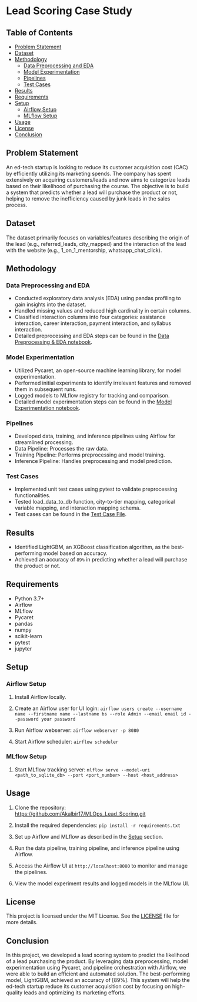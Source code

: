 # Lead Scoring Case Study

## Table of Contents
- [Problem Statement](#problem-statement)
- [Dataset](#dataset)
- [Methodology](#methodology)
  - [Data Preprocessing and EDA](#data-preprocessing-and-eda)
  - [Model Experimentation](#model-experimentation)
  - [Pipelines](#pipelines)
  - [Test Cases](#test-cases)
- [Results](#results)
- [Requirements](#requirements)
- [Setup](#setup)
  - [Airflow Setup](#airflow-setup)
  - [MLflow Setup](#mlflow-setup)
- [Usage](#usage)
- [License](#license)
- [Conclusion](#conclusion)

## Problem Statement
An ed-tech startup is looking to reduce its customer acquisition cost (CAC) by efficiently utilizing its marketing spends. The company has spent extensively on acquiring customers/leads and now aims to categorize leads based on their likelihood of purchasing the course. The objective is to build a system that predicts whether a lead will purchase the product or not, helping to remove the inefficiency caused by junk leads in the sales process.

## Dataset
The dataset primarily focuses on variables/features describing the origin of the lead (e.g., referred_leads, city_mapped) and the interaction of the lead with the website (e.g., 1_on_1_mentorship, whatsapp_chat_click).

## Methodology

### Data Preprocessing and EDA
- Conducted exploratory data analysis (EDA) using pandas profiling to gain insights into the dataset.
- Handled missing values and reduced high cardinality in certain columns.
- Classified interaction columns into four categories: assistance interaction, career interaction, payment interaction, and syllabus interaction.
- Detailed preprocessing and EDA steps can be found in the [Data Preprocessing & EDA notebook](https://github.com/Akalbir17/MLOps/blob/main/Lead_Scoring_Data_Pipeline/data_cleaning_template.ipynb).

### Model Experimentation
- Utilized Pycaret, an open-source machine learning library, for model experimentation.
- Performed initial experiments to identify irrelevant features and removed them in subsequent runs.
- Logged models to MLflow registry for tracking and comparison.
- Detailed model experimentation steps can be found in the [Model Experimentation notebook](https://github.com/Akalbir17/MLOps/blob/main/Notebooks/lead_scoring_model_experimentation.ipynb).

### Pipelines
- Developed data, training, and inference pipelines using Airflow for streamlined processing.
- Data Pipeline: Processes the raw data.
- Training Pipeline: Performs preprocessing and model training.
- Inference Pipeline: Handles preprocessing and model prediction.

### Test Cases
- Implemented unit test cases using pytest to validate preprocessing functionalities.
- Tested load_data_to_db function, city-to-tier mapping, categorical variable mapping, and interaction mapping schema.
- Test cases can be found in the [Test Case File](https://github.com/Akalbir17/MLOps/tree/main/Unit_Test).

## Results
- Identified LightGBM, an XGBoost classification algorithm, as the best-performing model based on accuracy.
- Achieved an accuracy of `89%` in predicting whether a lead will purchase the product or not.

## Requirements
- Python 3.7+
- Airflow
- MLflow
- Pycaret
- pandas
- numpy
- scikit-learn
- pytest
- jupyter

## Setup

### Airflow Setup
1. Install Airflow locally.
   
2. Create an Airflow user for UI login:
   `airflow users create
--username name
--firstname name
--lastname bs
--role Admin
--email email id
--password your password `

3. Run Airflow webserver: `airflow webserver -p 8080`

4. Start Airflow scheduler: `airflow scheduler`

### MLflow Setup
1. Start MLflow tracking server: `mlflow serve --model-uri <path_to_sqlite_db> --port <port_number> --host <host_address>`


## Usage
1. Clone the repository: https://github.com/Akalbir17/MLOps_Lead_Scoring.git

2. Install the required dependencies: `pip install -r requirements.txt`

3. Set up Airflow and MLflow as described in the [Setup](#setup) section.

4. Run the data pipeline, training pipeline, and inference pipeline using Airflow.

5. Access the Airflow UI at `http://localhost:8080` to monitor and manage the pipelines.

6. View the model experiment results and logged models in the MLflow UI.

## License
This project is licensed under the MIT License. See the [LICENSE](LICENSE) file for more details.

## Conclusion
In this project, we developed a lead scoring system to predict the likelihood of a lead purchasing the product. By leveraging data preprocessing, model experimentation using Pycaret, and pipeline orchestration with Airflow, we were able to build an efficient and automated solution. The best-performing model, LightGBM, achieved an accuracy of [89%]. This system will help the ed-tech startup reduce its customer acquisition cost by focusing on high-quality leads and optimizing its marketing efforts.

